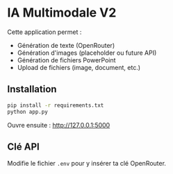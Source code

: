 # IA Multimodale V2

Cette application permet :
- Génération de texte (OpenRouter)
- Génération d'images (placeholder ou future API)
- Génération de fichiers PowerPoint
- Upload de fichiers (image, document, etc.)

## Installation

```bash
pip install -r requirements.txt
python app.py
```

Ouvre ensuite : http://127.0.0.1:5000

## Clé API

Modifie le fichier `.env` pour y insérer ta clé OpenRouter.